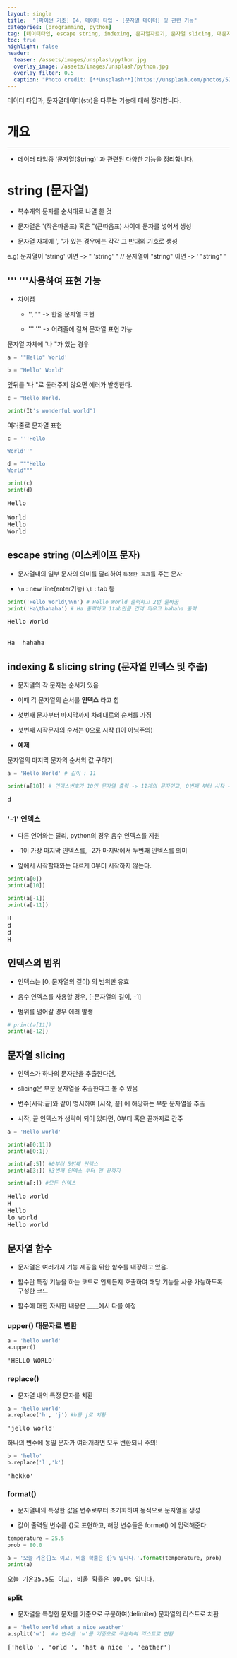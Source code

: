 ```yaml
---
layout: single
title:  "[파이썬 기초] 04. 데이터 타입 - [문자열 데이터] 및 관련 기능"
categories: [programming, python]
tag: [데이터타입, escape string, indexing, 문자열자르기, 문자열 slicing, 대문자변환, upper(), 소문자변환, lower(), 문자바꾸기, replace(), format(), 문자 자르기, split()]
toc: true
highlight: false
header:
  teaser: /assets/images/unsplash/python.jpg
  overlay_image: /assets/images/unsplash/python.jpg
  overlay_filter: 0.5
  caption: "Photo credit: [**Unsplash**](https://unsplash.com/photos/52jRtc2S_VE)"
---
```


데이터 타입과, 문자열데이터(str)을 다루는 기능에 대해 정리합니다.

<head>
  <style>
    table.dataframe {
      white-space: normal;
      width: 100%;
      height: 240px;
      display: block;
      overflow: auto;
      font-family: Arial, sans-serif;
      font-size: 0.9rem;
      line-height: 20px;
      text-align: center;
      border: 0px !important;
    }

    table.dataframe th {
      text-align: center;
      font-weight: bold;
      padding: 8px;
    }

    table.dataframe td {
      text-align: center;
      padding: 8px;
    }

    table.dataframe tr:hover {
      background: #b8d1f3; 
    }

    .output_prompt {
      overflow: auto;
      font-size: 0.9rem;
      line-height: 1.45;
      border-radius: 0.3rem;
      -webkit-overflow-scrolling: touch;
      padding: 0.8rem;
      margin-top: 0;
      margin-bottom: 15px;
      font: 1rem Consolas, "Liberation Mono", Menlo, Courier, monospace;
      color: $code-text-color;
      border: solid 1px $border-color;
      border-radius: 0.3rem;
      word-break: normal;
      white-space: pre;
    }

  .dataframe tbody tr th:only-of-type {
      vertical-align: middle;
  }

  .dataframe tbody tr th {
      vertical-align: top;
  }

  .dataframe thead th {
      text-align: center !important;
      padding: 8px;
  }

  .page__content p {
      margin: 0 0 0px !important;
  }

  .page__content p > strong {
    font-size: 0.8rem !important;
  }

  </style>
</head>


# 개요

---

- 데이터 타입중 '문자열(String)' 과 관련된 다양한 기능을 정리합니다.


# **string (문자열)**

 - 복수개의 문자를 순서대로 나열 한 것

 - 문자열은 '(작은따옴표) 혹은 "(큰따옴표) 사이에 문자를 넣어서 생성

 - 문자열 자체에 ', "가 있는 경우에는 각각 그 반대의 기호로 생성

     

e.g) 문자열이 'string' 이면 -> " 'string' "  // 문자열이 "string" 이면 -> ' "string" ' 


## **''' '''사용하여 표현 가능**

  - 차이점 

    - '', "" -> 한줄 문자열 표현

    - ''' ''' -> 어려줄에 걸쳐 문자열 표현 가능


문자열 자체에 '나 "가 있는 경우



```python
a = '"Hello" World'
```


```python
b = "Hello' World"
```

앞뒤를 '나 "로 둘러주지 않으면 에러가 발생한다.



```python
c = "Hello World. 
```


```python
print(It's wonderful world")
```

여러줄로 문자열 표현



```python
c = '''Hello 

World'''

d = """Hello 
World"""

print(c)
print(d)
```

<pre>
Hello 

World
Hello 
World
</pre>
## escape string (이스케이프 문자)

* 문자열내의 일부 문자의 의미를 달리하여 `특정한 효과`를 주는 문자

* `\n` : new line(enter기능) `\t` : tab 등




```python
print('Hello World\n\n') # Hello World 출력하고 2번 줄바꿈
print('Ha\thahaha') # Ha 출력하고 1tab만큼 간격 띄우고 hahaha 출력
```

<pre>
Hello World


Ha	hahaha
</pre>
## **indexing & slicing string (문자열 인덱스 및 추출)**

  - 문자열의 각 문자는 순서가 있음

  - 이때 각 문자열의 순서를 **인덱스** 라고 함

  - 첫번째 문자부터 마지막까지 차례대로의 순서를 가짐

  - 첫번째 시작문자의 순서는 0으로 시작 (1이 아님주의)


* **예제**

문자열의 마지막 문자의 순서의 값 구하기



```python
a = 'Hello World' # 길이 : 11

print(a[10]) # 인덱스번호가 10인 문자열 출력 -> 11개의 문자이고, 0번째 부터 시작 -> 맨 마지막 11번째 문자인 'd'가 출력
```

<pre>
d
</pre>
### **'-1' 인덱스**

  - 다른 언어와는 달리, python의 경우 음수 인덱스를 지원

  - -1이 가장 마지막 인덱스를, -2가 마지막에서 두번째 인덱스를 의미

  - 앞에서 시작할때와는 다르게 0부터 시작하지 않는다.



```python
print(a[0])
print(a[10])

print(a[-1])
print(a[-11])
```

<pre>
H
d
d
H
</pre>
## **인덱스의 범위**

  - 인덱스는 [0, 문자열의 길이) 의 범위만 유효

  - 음수 인덱스를 사용할 경우, [-문자열의 길이, -1]

  - 범위를 넘어갈 경우 에러 발생



```python
# print(a[11])
print(a[-12])
```

## **문자열 slicing**

  - 인덱스가 하나의 문자만을 추출한다면,

  - slicing은 부분 문자열을 추출한다고 볼 수 있음

  - 변수[시작:끝]와 같이 명시하여 [시작, 끝] 에 해당하는 부분 문자열을 추출

  - 시작, 끝 인덱스가 생략이 되어 있다면, 0부터 혹은 끝까지로 간주



```python
a = 'Hello world'

print(a[0:11])
print(a[0:1])

print(a[:5]) #0부터 5번째 인덱스
print(a[3:]) #3번째 인덱스 부터 맨 끝까지

print(a[:]) #모든 인덱스 
```

<pre>
Hello world
H
Hello
lo world
Hello world
</pre>
## **문자열 함수**

  - 문자열은 여러가지 기능 제공을 위한 함수를 내장하고 있음.

  - 함수란 특정 기능을 하는 코드로 언제든지 호출하여 해당 기능을 사용 가능하도록 구성한 코드

  - 함수에 대한 자세한 내용은 ____에서 다를 예정


### upper()  대문자로 변환



```python
a = 'hello world'
a.upper() 
```

<pre>
'HELLO WORLD'
</pre>
### replace()

 - 문자열 내의 특정 문자를 치환



```python
a = 'hello world'
a.replace('h', 'j') #h를 j로 치환
```

<pre>
'jello world'
</pre>
하나의 변수에 동일 문자가 여러개라면 모두 변환되니 주의!



```python
b = 'hello'
b.replace('l','k')
```

<pre>
'hekko'
</pre>
### format()

 - 문자열내의 특정한 값을 변수로부터 초기화하여 동적으로 문자열을 생성 

 - 값이 출력될 변수를 {}로 표현하고, 해당 변수들은 format() 에 입력해준다.



```python
temperature = 25.5
prob = 80.0

a = '오늘 기온{}도 이고, 비올 확률은 {}% 입니다.'.format(temperature, prob)
print(a)
```

<pre>
오늘 기온25.5도 이고, 비올 확률은 80.0% 입니다.
</pre>
### split

 - 문자열을 특정한 문자를 기준으로 구분하여(delimiter) 문자열의 리스트로 치환



```python
a = 'hello world what a nice weather'
a.split('w')  #a 변수를 'w'를 기준으로 구분하여 리스트로 변환
```

<pre>
['hello ', 'orld ', 'hat a nice ', 'eather']
</pre>